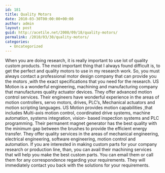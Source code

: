 ```yaml
---
id: 181
title: Quality Motors
date: 2010-03-30T00:00:00+00:00
author: admin
layout: post
guid: http://acetile.net/2008/09/18/quality-motors/
permalink: /2010/03/30/quality-motors/
categories:
  - Uncategorized
---
```

When you are doing research, it is really important to use lot of quality custom products. The most important thing that I always found difficult is, to get the perfect and quality motors to use in my research work. So, you must always contact a professional motor design company that can provide you the motors ,with the exact specifications that you need for the research. US Motion is a wonderful engineering, machining and manufacturing company that manufactures quality actuator devices. They offer advanced motion control services. Their engineers have wonderful experience in the areas of motion controllers, servo motors, drives, PLC&#8217;s, Mechanical actuators and motion scripting languages. US Motion provides motion capabilities ,that includes Multi-axis motion control, coordinated drive systems, machine automation, systems integration, vision- based inspection systems and PLC programming. Their permanent magnet generator has the best quality with the minimum gap between the brushes to provide the efficient energy transfer. They offer quality services in the areas of mechanical engineering, electrical engineering, software engineering, motion control and automation. If you are interested in making custom parts for your company research or production line, than, you can avail their machining services that will help you make the best custom parts. You can email them or call them for any correspondence regarding your requirements. They will immediately contact you back with the solutions for your requirements.